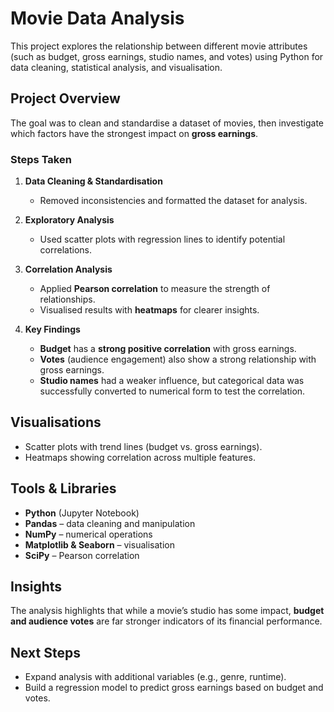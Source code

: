# Movie Data Analysis

This project explores the relationship between different movie attributes (such as budget, gross earnings, studio names, and votes) using Python for data cleaning, statistical analysis, and visualisation.  

## Project Overview
The goal was to clean and standardise a dataset of movies, then investigate which factors have the strongest impact on **gross earnings**.

### Steps Taken
1. **Data Cleaning & Standardisation**  
   - Removed inconsistencies and formatted the dataset for analysis.  

2. **Exploratory Analysis**  
   - Used scatter plots with regression lines to identify potential correlations.  

3. **Correlation Analysis**  
   - Applied **Pearson correlation** to measure the strength of relationships.  
   - Visualised results with **heatmaps** for clearer insights.  

4. **Key Findings**  
   - **Budget** has a **strong positive correlation** with gross earnings.  
   - **Votes** (audience engagement) also show a strong relationship with gross earnings.  
   - **Studio names** had a weaker influence, but categorical data was successfully converted to numerical form to test the correlation.  

## Visualisations
- Scatter plots with trend lines (budget vs. gross earnings).  
- Heatmaps showing correlation across multiple features.  

## Tools & Libraries
- **Python** (Jupyter Notebook)  
- **Pandas** – data cleaning and manipulation  
- **NumPy** – numerical operations  
- **Matplotlib & Seaborn** – visualisation  
- **SciPy** – Pearson correlation  

## Insights
The analysis highlights that while a movie’s studio has some impact, **budget and audience votes** are far stronger indicators of its financial performance.  

## Next Steps
- Expand analysis with additional variables (e.g., genre, runtime).  
- Build a regression model to predict gross earnings based on budget and votes.  
